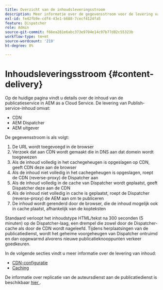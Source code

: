 ```yaml
---
title: Overzicht van de inhoudsleveringsstroom
description: Meer informatie over de gegevensstroom voor de levering van inhoud en hoe u uw inhoud publiceert
exl-id: fe42fb9e-cdf4-43e1-b688-7cecf4124fa5
feature: Dispatcher
role: Admin
source-git-commit: f66ea281e6abc373e9704e14c97b77d82c55323b
workflow-type: tm+mt
source-wordcount: '219'
ht-degree: 0%

---
```


# Inhoudsleveringsstroom {#content-delivery}

Op de huidige pagina vindt u details over de inhoud van de publicatieservice in AEM as a Cloud Service. De levering van Publish-service-inhoud omvat:

* CDN
* AEM Dispatcher
* AEM uitgever

De gegevensstroom is als volgt:

1. De URL wordt toegevoegd in de browser
1. Verzoek dat aan CDN wordt gemaakt die in DNS aan dat domein wordt toegewezen
1. Als de inhoud volledig in het cachegeheugen is opgeslagen op CDN, geeft CDN deze aan de browser
1. Als de inhoud niet volledig in het cachegeheugen is opgeslagen, roept de CDN (reverse-proxy) de Dispatcher aan
1. Als de inhoud volledig in de cache van Dispatcher wordt geplaatst, geeft Dispatcher deze aan de CDN
1. Als de inhoud niet volledig in cache is geplaatst, roept de Dispatcher (reverse-proxy) de AEM aan om te publiceren
1. De inhoud wordt gerenderd door de browser, die de inhoud mogelijk ook in cache plaatst, afhankelijk van de kopteksten

Standaard verloopt het inhoudstype HTML/tekst na 300 seconden (5 minuten) op de Dispatcher-laag, een drempel die zowel door de Dispatcher-cache als door de CDN wordt nageleefd. Tijdens herplaatsingen van de publicatiedienst, wordt het geheime voorgeheugen van Dispatcher ontruimd en dan opgewarmd alvorens nieuwe publicatieknooppunten verkeer goedkeuren.

In de volgende secties vindt u meer informatie over de levering van inhoud:
* [CDN-configuratie](/help/implementing/dispatcher/cdn.md)
* [Caching](/help/implementing/dispatcher/caching.md)


De informatie over replicatie van de auteursdienst aan de publicatiedienst is beschikbaar [ hier ](/help/operations/replication.md).
